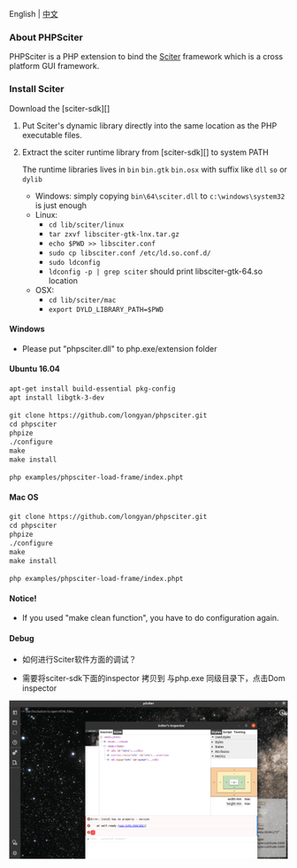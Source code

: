 English | [中文](./README.md)

### About PHPSciter
PHPSciter is a PHP extension to bind the [Sciter](http://www.sciter.com/) framework which is a cross platform GUI framework.

### Install Sciter
Download the [sciter-sdk][]

1. Put Sciter's dynamic library directly into the same location as the PHP executable files.
2. Extract the sciter runtime library from [sciter-sdk][] to system PATH

    The runtime libraries lives in `bin` `bin.gtk` `bin.osx` with suffix like `dll` `so` or `dylib`

    * Windows: simply copying `bin\64\sciter.dll` to `c:\windows\system32` is just enough
    * Linux: 
      - `cd lib/sciter/linux`
      - `tar zxvf libsciter-gtk-lnx.tar.gz`
      - `echo $PWD >> libsciter.conf`
      - `sudo cp libsciter.conf /etc/ld.so.conf.d/`
      - `sudo ldconfig`
      - `ldconfig -p | grep sciter` should print libsciter-gtk-64.so location
    * OSX:
      - `cd lib/sciter/mac`
      - `export DYLD_LIBRARY_PATH=$PWD`
      
#### Windows 

- Please put "phpsciter.dll" to php.exe/extension folder

#### Ubuntu 16.04
```
apt-get install build-essential pkg-config
apt install libgtk-3-dev

git clone https://github.com/longyan/phpsciter.git
cd phpsciter
phpize
./configure
make
make install

php examples/phpsciter-load-frame/index.phpt
```

#### Mac OS
```
git clone https://github.com/longyan/phpsciter.git
cd phpsciter
phpize
./configure
make
make install

php examples/phpsciter-load-frame/index.phpt
```

#### Notice!

 - If you used "make clean function", you have to do configuration again.
 
#### Debug

 - 如何进行Sciter软件方面的调试？

 - 需要将sciter-sdk下面的inspector 拷贝到 与php.exe 同级目录下，点击Dom inspector
 
  ![](./cover/sciter-inspector.jpg)

 
